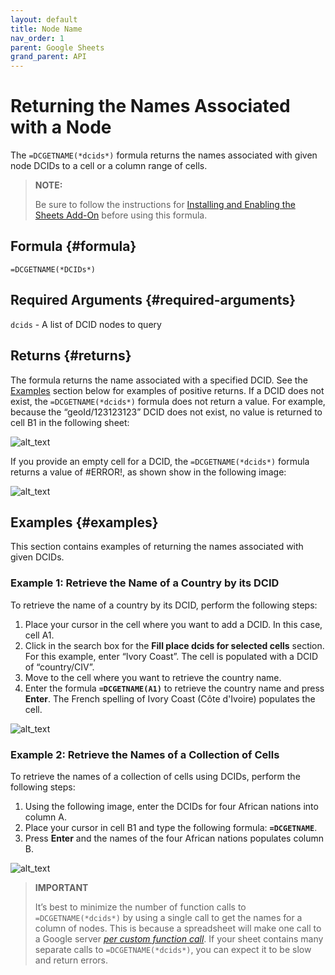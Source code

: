 ```yaml
---
layout: default
title: Node Name
nav_order: 1
parent: Google Sheets
grand_parent: API
---
```


# Returning the Names Associated with a Node

The `=DCGETNAME(*dcids*)` formula returns the names associated with given node DCIDs to a cell or a column range of cells.

> **NOTE:**
> 
> Be sure to follow the instructions for [Installing and Enabling the Sheets Add-On](https://docs.datacommons.org/api/sheets/) before using this formula.

## Formula {#formula}

```
=DCGETNAME(*DCIDs*)
```

## Required Arguments {#required-arguments}

`dcids` - A list of DCID nodes to query

## Returns {#returns}

The formula returns the name associated with a specified DCID. See the [Examples](#examples) section below for examples of positive returns. If a DCID does not exist, the `=DCGETNAME(*dcids*)` formula does not return a value. For example, because the “geoId/123123123” DCID does not exist, no value is returned to cell B1 in the following sheet:

![alt_text](images/sheets_get_return_error_1.png "image_tooltip")

If you provide an empty cell for a DCID, the `=DCGETNAME(*dcids*)` formula returns a value of #ERROR!, as shown show in the following image:

![alt_text](images/sheets_get_return_error_2.png "image_tooltip")

## Examples {#examples}

This section contains examples of returning the names associated with given DCIDs.

### Example 1: Retrieve the Name of a Country by its DCID

To retrieve the name of a country by its DCID, perform the following steps:

1. Place your cursor in the cell where you want to add a DCID. In this case, cell A1.
2. Click in the search box for the **Fill place dcids for selected cells** section. For this example, enter “Ivory Coast”. The cell is populated with a DCID of “country/CIV”.
3. Move to the cell where you want to retrieve the country name.
4. Enter the formula **`=DCGETNAME(A1)`** to retrieve the country name and press **Enter**. The French spelling of Ivory Coast (Côte d'Ivoire) populates the cell.

![alt_text](images/sheets_get_name_example_1.png "image_tooltip")

### Example 2: Retrieve the Names of a Collection of Cells

To retrieve the names of a collection of cells using DCIDs, perform the following steps:

1. Using the following image, enter the DCIDs for four African nations into column A.
2. Place your cursor in cell B1 and type the following formula: **`=DCGETNAME`**.
3. Press **Enter** and the names of the four African nations populates column B.

![alt_text](images/sheets_get_name_example_2.png "image_tooltip")

> **IMPORTANT**
> 
> It’s best to minimize the number of function calls to `=DCGETNAME(*dcids*)` by using a single call to get the names for a column of nodes. This is because a spreadsheet will make one call to a Google server _[per custom function call](https://developers.google.com/apps-script/guides/sheets/functions#optimization)_. If your sheet contains many separate calls to `=DCGETNAME(*dcids*)`, you can expect it to be slow and return errors.

